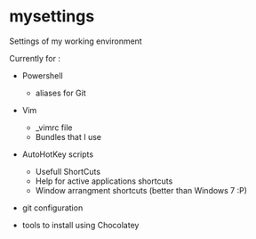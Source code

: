 mysettings
==========

Settings of my working environment

Currently for :
- Powershell
  - aliases for Git

- Vim
  - _vimrc file
  - Bundles that I use

- AutoHotKey scripts
  - Usefull ShortCuts
  - Help for active applications shortcuts
  - Window arrangment shortcuts (better than Windows 7 :P)

- git configuration

- tools to install using Chocolatey
